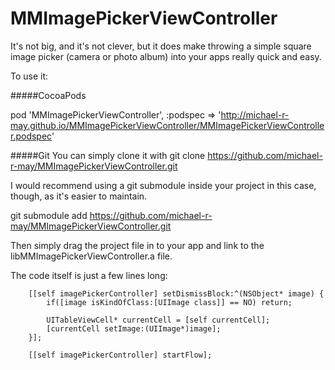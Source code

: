 MMImagePickerViewController
===========================

It's not big, and it's not clever, but it does make throwing a simple square image picker (camera or photo album) into your apps really quick and easy.

To use it:

#####CocoaPods

pod 'MMImagePickerViewController', :podspec => 'http://michael-r-may.github.io/MMImagePickerViewController/MMImagePickerViewController.podspec'

#####Git
You can simply clone it with
git clone https://github.com/michael-r-may/MMImagePickerViewController.git

I would recommend using a git submodule inside your project in this case, though, as it's easier to maintain.

git submodule add https://github.com/michael-r-may/MMImagePickerViewController.git

Then simply drag the project file in to your app and link to the libMMImagePickerViewController.a file.

The code itself is just a few lines long:

```
    [[self imagePickerController] setDismissBlock:^(NSObject* image) {
        if([image isKindOfClass:[UIImage class]] == NO) return;

        UITableViewCell* currentCell = [self currentCell];
        [currentCell setImage:(UIImage*)image];
    }];
    
    [[self imagePickerController] startFlow];
```

